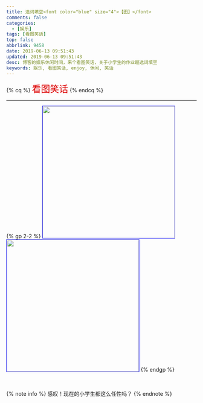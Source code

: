 ```yaml
---
title: 选词填空<font color="blue" size="4">【图】</font>
comments: false
categories:
  - [娱乐]
tags: [看图笑话]
top: false
abbrlink: 9458
date: 2019-06-13 09:51:43
updated: 2019-06-13 09:51:43
desc: 博客的娱乐休闲时间，来个看图笑话，关于小学生的作业题选词填空
keywords: 娱乐, 看图笑话, enjoy, 休闲, 笑话
---
```


{% cq %}
<font color="#dd0000" size="5">看图笑话</font>
{% endcq %}

<!--more-->
<hr />

{% gp 2-2 %}
<img src="enjoy_xuance_1.jpg" width="350" style="border:1.5px solid blue"/>
<img src="enjoy_xuance_2.jpg" width="350" style="border:1.5px solid blue"/>
{% endgp %}

<br/>

{% note info %}
感叹！现在的小学生都这么任性吗？
{% endnote %}
